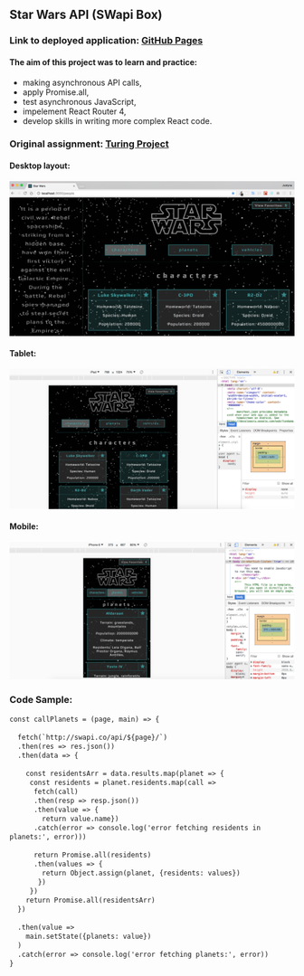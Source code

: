 ## Star Wars API (SWapi Box)

### Link to deployed application: [GitHub Pages](https://justynafield.github.io/star-wars/)

#### The aim of this project was to learn and practice:
* making asynchronous API calls, 
* apply Promise.all, 
* test asynchronous JavaScript,
* impelement React Router 4,
* develop skills in writing more complex React code.

### Original assignment: [Turing Project](http://frontend.turing.io/projects/swapi-box.html)


#### Desktop layout:
![Desktop layout](public/screenshots/desktop.jpg)

#### Tablet:
![Tables layout](public/screenshots/iPad.jpg)

#### Mobile:
![Mobile layout](public/screenshots/cell.jpg)

### Code Sample:
```
const callPlanets = (page, main) => {

  fetch(`http://swapi.co/api/${page}/`)
  .then(res => res.json())
  .then(data => {

    const residentsArr = data.results.map(planet => {
     const residents = planet.residents.map(call =>
      fetch(call)
      .then(resp => resp.json())
      .then(value => {
        return value.name})
      .catch(error => console.log('error fetching residents in planets:', error)))

      return Promise.all(residents)
      .then(values => {
        return Object.assign(planet, {residents: values})
       })
     })
    return Promise.all(residentsArr)
  })

  .then(value =>
    main.setState({planets: value})
  )
  .catch(error => console.log('error fetching planets:', error))
}
```
